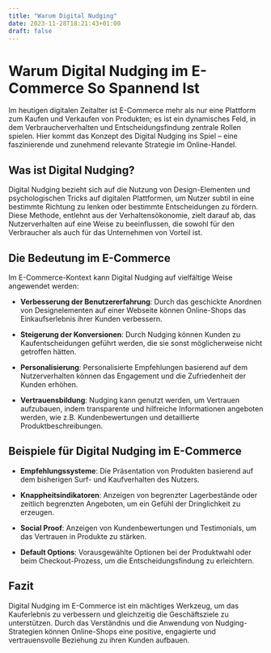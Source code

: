```yaml
---
title: "Warum Digital Nudging"
date: 2023-11-28T18:21:43+01:00
draft: false
---
```


# Warum Digital Nudging im E-Commerce So Spannend Ist

Im heutigen digitalen Zeitalter ist E-Commerce mehr als nur eine Plattform zum Kaufen und Verkaufen von Produkten; es ist ein dynamisches Feld, in dem Verbraucherverhalten und Entscheidungsfindung zentrale Rollen spielen. Hier kommt das Konzept des Digital Nudging ins Spiel – eine faszinierende und zunehmend relevante Strategie im Online-Handel.

## Was ist Digital Nudging?

Digital Nudging bezieht sich auf die Nutzung von Design-Elementen und psychologischen Tricks auf digitalen Plattformen, um Nutzer subtil in eine bestimmte Richtung zu lenken oder bestimmte Entscheidungen zu fördern. Diese Methode, entlehnt aus der Verhaltensökonomie, zielt darauf ab, das Nutzerverhalten auf eine Weise zu beeinflussen, die sowohl für den Verbraucher als auch für das Unternehmen von Vorteil ist.

## Die Bedeutung im E-Commerce

Im E-Commerce-Kontext kann Digital Nudging auf vielfältige Weise angewendet werden:

- **Verbesserung der Benutzererfahrung**: Durch das geschickte Anordnen von Designelementen auf einer Webseite können Online-Shops das Einkaufserlebnis ihrer Kunden verbessern.

- **Steigerung der Konversionen**: Durch Nudging können Kunden zu Kaufentscheidungen geführt werden, die sie sonst möglicherweise nicht getroffen hätten.

- **Personalisierung**: Personalisierte Empfehlungen basierend auf dem Nutzerverhalten können das Engagement und die Zufriedenheit der Kunden erhöhen.

- **Vertrauensbildung**: Nudging kann genutzt werden, um Vertrauen aufzubauen, indem transparente und hilfreiche Informationen angeboten werden, wie z.B. Kundenbewertungen und detaillierte Produktbeschreibungen.

## Beispiele für Digital Nudging im E-Commerce

- **Empfehlungssysteme**: Die Präsentation von Produkten basierend auf dem bisherigen Surf- und Kaufverhalten des Nutzers.

- **Knappheitsindikatoren**: Anzeigen von begrenzter Lagerbestände oder zeitlich begrenzten Angeboten, um ein Gefühl der Dringlichkeit zu erzeugen.

- **Social Proof**: Anzeigen von Kundenbewertungen und Testimonials, um das Vertrauen in Produkte zu stärken.

- **Default Options**: Vorausgewählte Optionen bei der Produktwahl oder beim Checkout-Prozess, um die Entscheidungsfindung zu erleichtern.

## Fazit

Digital Nudging im E-Commerce ist ein mächtiges Werkzeug, um das Kauferlebnis zu verbessern und gleichzeitig die Geschäftsziele zu unterstützen. Durch das Verständnis und die Anwendung von Nudging-Strategien können Online-Shops eine positive, engagierte und vertrauensvolle Beziehung zu ihren Kunden aufbauen.



